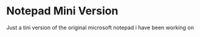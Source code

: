 # Notepad Mini Version

Just a tini version of the original microsoft notepad i have been working on
